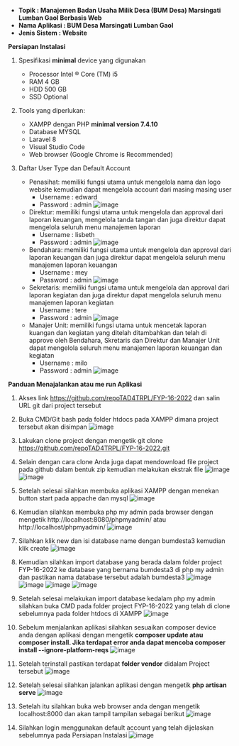 - **Topik 		    : Manajemen Badan Usaha Milik Desa (BUM Desa) Marsingati Lumban Gaol Berbasis Web**
- **Nama Aplikasi   : BUM Desa Marsingati Lumban Gaol**
- **Jenis Sistem	: Website**

**Persiapan Instalasi**

1.	Spesifikasi **minimal** device yang digunakan
    - Processor	Intel ® Core (TM) i5
    - RAM	4 GB
    - HDD	500 GB
    - SSD	Optional

2.	Tools yang diperlukan:
    - XAMPP dengan PHP **minimal version 7.4.10**
    - Database MYSQL
    - Laravel 8
    - Visual Studio Code
    - Web browser (Google Chrome is Recommended)
    
3.	Daftar User Type dan Default Account
    - Penasihat: memiliki fungsi utama untuk mengelola nama dan logo website kemudian dapat mengelola account dari masing masing user
        - Username	: edward
        - Password	: admin
        ![image](https://user-images.githubusercontent.com/68834482/183817759-83903eef-8e02-4bd9-8429-c6184c9494f4.png)
    - Direktur: memiliki fungsi utama untuk mengelola dan approval dari laporan keuangan, mengelola tanda tangan dan juga direktur dapat mengelola seluruh menu manajemen laporan
        - Username	: lisbeth
        - Password	: admin
        ![image](https://user-images.githubusercontent.com/68834482/183818339-55667144-10a6-42d4-8050-5d8196175b01.png)
    - Bendahara: memiliki fungsi utama untuk mengelola dan approval dari laporan keuangan dan juga direktur dapat mengelola seluruh menu manajemen laporan keuangan
        - Username	: mey
        - Password	: admin
        ![image](https://user-images.githubusercontent.com/68834482/183818501-b1cf16bb-608a-4634-9c1e-63c93197e903.png)
    - Sekretaris: memiliki fungsi utama untuk mengelola dan approval dari laporan kegiatan dan juga direktur dapat mengelola seluruh menu manajemen laporan kegiatan
        - Username	: tere
        - Password	: admin
       ![image](https://user-images.githubusercontent.com/68834482/183818745-37333bab-9e94-43fc-bda5-60019205badf.png)
    - Manajer Unit: memiliki fungsi utama untuk mencetak laporan kuangan dan kegiatan yang ditelah ditambahkan dan telah di approve oleh Bendahara, Skretaris dan Direktur dan Manajer Unit dapat mengelola seluruh menu manajemen laporan keuangan dan kegiatan
        - Username	: milo
        - Password	: admin
        ![image](https://user-images.githubusercontent.com/68834482/183819049-9f974abd-7778-49c0-b088-1fdfc6d343ad.png)
    
**Panduan Menajalankan atau me run Aplikasi**

1.	Akses link https://github.com/repoTAD4TRPL/FYP-16-2022 dan salin URL git dari project tersebut
2.	Buka CMD/Git bash pada folder htdocs pada XAMPP dimana project tersebut akan disimpan
    ![image](https://user-images.githubusercontent.com/68834482/183574049-3da704fa-404e-40a1-b5d4-c9a158a95900.png)
 
3.	Lakukan clone project dengan mengetik git clone https://github.com/repoTAD4TRPL/FYP-16-2022.git

4.  Selain dengan cara clone Anda juga dapat mendownload file project pada github dalam bentuk zip kemudian melakukan ekstrak file
    ![image](https://user-images.githubusercontent.com/68834482/183816949-c1d94068-10a3-4421-bce2-b4c56b9e7e35.png)
    ![image](https://user-images.githubusercontent.com/68834482/183817457-0128f659-dc95-451f-981f-e554cb82bae9.png)
    
5.  Setelah selesai silahkan membuka aplikasi XAMPP dengan menekan button start pada appache dan mysql
    ![image](https://user-images.githubusercontent.com/68834482/183574083-d5d83625-ee31-4e6a-a33f-f1bde71bf4a6.png)

6.	Kemudian silahkan membuka php my admin pada browser dengan mengetik http://localhost:8080/phpmyadmin/ atau http://localhost/phpmyadmin/
    ![image](https://user-images.githubusercontent.com/68834482/183574114-f8377b42-c3b9-4a49-af08-b3b79bfed685.png)

7.  Silahkan klik new dan isi database name dengan bumdesta3 kemudian klik create
    ![image](https://user-images.githubusercontent.com/68834482/183600810-2f76a815-ffd6-4c14-a330-6b659c8ff65a.png)
 
8.	Kemudian silahkan import database yang berada dalam folder project FYP-16-2022 ke database yang bernama bumdesta3 di php my admin dan pastikan nama database tersebut adalah bumdesta3
    ![image](https://user-images.githubusercontent.com/68834482/183573841-167d997c-a085-44b5-b34a-9ec8b52ab444.png)
    ![image](https://user-images.githubusercontent.com/68834482/183573857-390ef0b0-8315-4554-a409-8dac84749972.png)
    ![image](https://user-images.githubusercontent.com/68834482/183573866-bd710aad-5425-4ffe-834f-31cf6708055a.png)
    ![image](https://user-images.githubusercontent.com/68834482/183573879-f664916e-e794-4dea-a6fa-252f2ea57a20.png)

9.	Setelah selesai melakukan import database kedalam php my admin silahkan buka CMD pada folder project FYP-16-2022 yang telah di clone sebelumnya pada folder htdocs di XAMPP
    ![image](https://user-images.githubusercontent.com/68834482/183574561-94141034-3344-44d4-afb7-8ab6fd52c57f.png)

10.  Sebelum menjalankan aplikasi silahkan sesuaikan composer device anda dengan aplikasi dengan mengetik **composer update atau composer install. Jika terdapat error anda dapat mencoba composer install --ignore-platform-reqs**
    ![image](https://user-images.githubusercontent.com/68834482/183573895-71afd964-4556-4b4e-a580-08a70b8a1639.png)
 
11.	Setelah terinstall pastikan terdapat **folder vendor** didalam Project tersebut
    ![image](https://user-images.githubusercontent.com/68834482/183573911-cfe48085-884a-433a-ac21-2919c809b3fa.png)
 
12.	Setelah selesai silahkan jalankan aplikasi dengan mengetik **php artisan serve**
    ![image](https://user-images.githubusercontent.com/68834482/183573926-f852a0ad-d9e9-4cdb-8991-d1a1d3dfc67b.png)
 
13.	Setelah itu silahkan buka web browser anda dengan mengetik localhost:8000 dan akan tampil tampilan sebagai berikut
    ![image](https://user-images.githubusercontent.com/68834482/183573950-36cb975b-f505-420f-afc8-e5d05f1b5ebb.png)
 
14.	Silahkan login menggunakan default account yang telah dijelaskan sebelumnya pada Persiapan Instalasi
    ![image](https://user-images.githubusercontent.com/68834482/183573483-360cefbe-9e3f-407f-a6a5-fe3f1c99b6aa.png)



 

